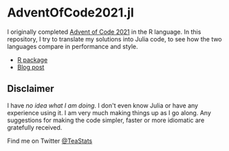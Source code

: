 # AdventOfCode2021.jl

I originally completed [Advent of Code 2021](https://adventofcode.com/2021) in the R language.
In this repository, I try to translate my solutions into Julia code, to see how the two languages compare in performance and style.

- [R package](https://github.com/Selbosh/adventofcode2021)
- [Blog post](https://selbydavid.com/2021/12/01/advent-2021/)

## Disclaimer

I have _no idea what I am doing_. I don't even know Julia or have any experience using it. I am very much making things up as I go along. Any suggestions for making the code simpler, faster or more idiomatic are gratefully received.

Find me on Twitter [@TeaStats](https://twitter.com/TeaStats)